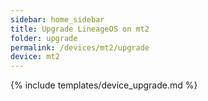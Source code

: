 ```yaml
---
sidebar: home_sidebar
title: Upgrade LineageOS on mt2
folder: upgrade
permalink: /devices/mt2/upgrade
device: mt2
---
```

{% include templates/device_upgrade.md %}

